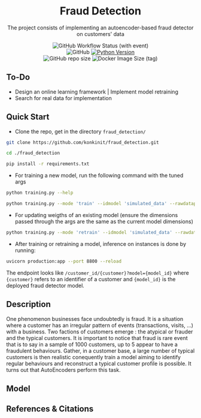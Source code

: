 <h1 align="center">
    Fraud Detection
    <br/>
</h1>

<p align="center">
    The project consists of implementing an autoencoder-based fraud detector 
    on customers' data
</p>

<p align="center">
    <img alt="GitHub Workflow Status (with event)" src="https://img.shields.io/github/actions/workflow/status/konkinit/fraud_detection/cicd_workflow.yaml?style=for-the-badge&label=Lint%2C%20Test%20%26%20Build%20Docker%20Image">
    </br>
    <img alt="GitHub" src="https://img.shields.io/github/license/konkinit/fraud_detection?style=for-the-badge">
    <a href="https://www.python.org/downloads/release/python-3100/" target="_blank">
        <img src="https://img.shields.io/badge/python-3.10-blue.svg?style=for-the-badge" alt="Python Version"/>
    </a>
    </br>
    <img alt="GitHub repo size" src="https://img.shields.io/github/repo-size/konkinit/fraud_detection?style=for-the-badge">
    <img alt="Docker Image Size (tag)" src="https://img.shields.io/docker/image-size/kidrissa/fraud_detector_app/latest?style=for-the-badge&label=Image%20Size">
</p>


## To-Do

- Design an online learning framework | Implement model retraining
- Search for real data for implementation


## Quick Start

- Clone the repo, get in the directory `fraud_detection/` 
```bash
git clone https://github.com/konkinit/fraud_detection.git

cd ./fraud_detection

pip install -r requirements.txt
```

- For training a new model, run the following command with the tuned args
```bash
python training.py --help
```
```bash
python training.py --mode 'train' --idmodel 'simulated_data' --rawdatapath 's3_data_raw.gzip' --splitfrac 0.7 0.2 0.1 --codedim 35 --hiddendim 150 --lr 1e-3 --nepochs 50
```

- For updating weigths of an existing model (ensure the dimensions passed through the args are 
the same as the current model dimensions)
```bash
python training.py --mode 'retrain' --idmodel 'simulated_data' --rawdatapath 's3_data_raw_new_arrival.gzip' --splitfrac 0.7 0.2 0.1 --codedim 35 --hiddendim 150 --lr 1e-3 --nepochs 50
```

- After training or retraining a model, inference on instances is done by running: 
```bash
uvicorn production:app --port 8800 --reload
```
The endpoint looks like `/customer_id/{customer}?model={model_id}` where `{customer}` 
refers to an identifier of a customer and `{model_id}` is the deployed fraud detector model.

## Description

One phenomenon businesses face undoubtedly is fraud. It is a situation where
a customer has an irregular pattern of events (transactions, visits, ...) with a business. 
Two factions of customers emerge : the atypical or frauder and the typical customers. It is 
important to notice that fraud is rare event that is to say in a sample of 1000 customers, 
up to 5 appear to have a fraudulent behaviours. Gather, in a customer base, a large number 
of typical customers is then realistic conequently train a model aiming to identify regular 
behaviours and reconstruct a typical customer profile is possible. It turns out that 
AutoEncoders perform this task.

## Model



## References & Citations
